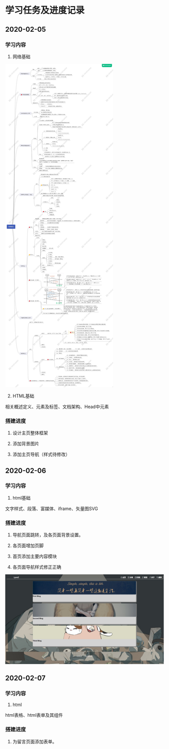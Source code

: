 # 学习任务及进度记录

## 2020-02-05

### 学习内容

1. 网络基础

![Image text](https://github.com/ChangeZ24/Lynn-Blog/blob/dev/images/mdpicture/internet.jpg)

2. HTML基础

相关概述定义、元素及标签、文档架构、Head中元素

### 搭建进度

1. 设计主页整体框架

2. 添加背景图片

3. 添加主页导航（样式待修改）

## 2020-02-06

### 学习内容

1. html基础

文字样式、段落、富媒体、iframe、矢量图SVG

### 搭建进度

1. 导航页面跳转，及各页面背景设置。

2. 各页面增加页脚

3. 首页添加主要内容模块

4. 各页面导航样式修正正确

![Image text](https://github.com/ChangeZ24/Lynn-Blog/blob/dev/images/mdpicture/htmlweb.jpg)


## 2020-02-07

### 学习内容

1. html

html表格、html表单及其组件

### 搭建进度

1. 为留言页面添加表单。

